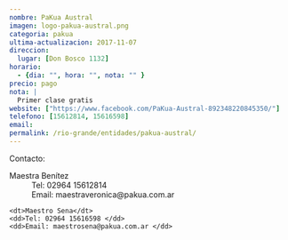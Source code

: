 ```yaml
---
nombre: PaKua Austral
imagen: logo-pakua-austral.png
categoria: pakua
ultima-actualizacion: 2017-11-07
direccion: 
  lugar: [Don Bosco 1132]
horario: 
  - {dia: "", hora: "", nota: "" }
precio: pago
nota: | 
  Primer clase gratis
website: ["https://www.facebook.com/PaKua-Austral-892348220845350/"]
telefono: [15612814, 15616598]
email: 
permalink: /rio-grande/entidades/pakua-austral/
---
```


Contacto:

<dl>
    <dt>Maestra Benítez</dt>
    <dd>Tel: 02964 15612814 </dd>
    <dd>Email: maestraveronica@pakua.com.ar </dd>

    <dt>Maestro Sena</dt>
    <dd>Tel: 02964 15616598 </dd>
    <dd>Email: maestrosena@pakua.com.ar </dd>
</dl>